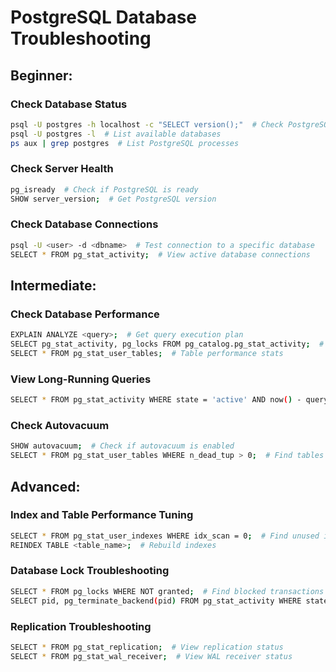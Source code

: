 
# PostgreSQL Database Troubleshooting

## Beginner:
### Check Database Status
```bash
psql -U postgres -h localhost -c "SELECT version();"  # Check PostgreSQL version
psql -U postgres -l  # List available databases
ps aux | grep postgres  # List PostgreSQL processes
```

### Check Server Health
```bash
pg_isready  # Check if PostgreSQL is ready
SHOW server_version;  # Get PostgreSQL version
```

### Check Database Connections
```bash
psql -U <user> -d <dbname>  # Test connection to a specific database
SELECT * FROM pg_stat_activity;  # View active database connections
```

## Intermediate:
### Check Database Performance
```bash
EXPLAIN ANALYZE <query>;  # Get query execution plan
SELECT pg_stat_activity, pg_locks FROM pg_catalog.pg_stat_activity;  # Check for locking issues
SELECT * FROM pg_stat_user_tables;  # Table performance stats
```

### View Long-Running Queries
```bash
SELECT * FROM pg_stat_activity WHERE state = 'active' AND now() - query_start > interval '1 minute';  # Find long-running queries
```

### Check Autovacuum
```bash
SHOW autovacuum;  # Check if autovacuum is enabled
SELECT * FROM pg_stat_user_tables WHERE n_dead_tup > 0;  # Find tables needing vacuum
```

## Advanced:
### Index and Table Performance Tuning
```bash
SELECT * FROM pg_stat_user_indexes WHERE idx_scan = 0;  # Find unused indexes
REINDEX TABLE <table_name>;  # Rebuild indexes
```

### Database Lock Troubleshooting
```bash
SELECT * FROM pg_locks WHERE NOT granted;  # Find blocked transactions
SELECT pid, pg_terminate_backend(pid) FROM pg_stat_activity WHERE state = 'idle in transaction';  # Terminate idle connections
```

### Replication Troubleshooting
```bash
SELECT * FROM pg_stat_replication;  # View replication status
SELECT * FROM pg_stat_wal_receiver;  # View WAL receiver status
```
